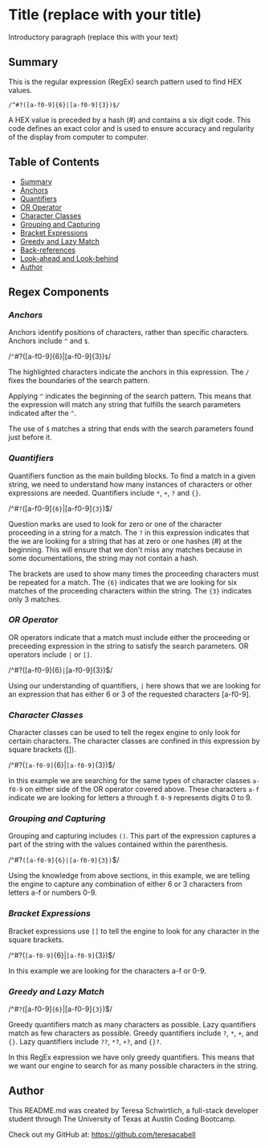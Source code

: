 # Title (replace with your title)

Introductory paragraph (replace this with your text)

## Summary

This is the regular expression (RegEx) search pattern used to find HEX values. 

`/^#?([a-f0-9]{6}|[a-f0-9]{3})$/`

A HEX value is preceded by a hash (#) and contains a six digit code. This code defines an exact color and is used to ensure accuracy and regularity of the display from computer to computer. 

## Table of Contents

- [Summary](#summary)
- [Anchors](#anchors)
- [Quantifiers](#quantifiers)
- [OR Operator](#or-operator)
- [Character Classes](#character-classes)
- [Grouping and Capturing](#grouping-and-capturing)
- [Bracket Expressions](#bracket-expressions)
- [Greedy and Lazy Match](#greedy-and-lazy-match)
- [Back-references](#back-references)
- [Look-ahead and Look-behind](#look-ahead-and-look-behind)
- [Author](#author)

## Regex Components

### *Anchors*

Anchors identify positions of characters, rather than specific characters. Anchors include `^` and `$`.

/` ^ `#?([a-f0-9]{6}|[a-f0-9]{3})`$`/

The highlighted characters indicate the anchors in this expression. The `/` fixes the boundaries of the search pattern. 

Applying `^` indicates the beginning of the search pattern. This means that the expression will match any string that fulfills the search parameters indicated after the `^`. 

The use of `$` matches a string that ends with the search parameters found just before it. 

### *Quantifiers*

Quantifiers function as the main building blocks. To find a match in a given string, we need to understand how many instances of characters or other expressions are needed. Quantifiers include `*`, `+`, `?` and `{}`.

/^#`?`([a-f0-9]`{6}`|[a-f0-9]`{3}`)$/

Question marks are used to look for zero or one of the character proceeding in a string for a match. The `?` in this expression indicates that the we are looking for a string that has at zero or one hashes (#) at the beginning. This will ensure that we don't miss any matches because in some documentations, the string may not contain a hash.

The brackets are used to show many times the proceeding characters must be repeated for a match. The `{6}` indicates that we are looking for six matches of the proceeding characters within the string. The `{3}` indicates only 3 matches. 

### *OR Operator*

OR operators indicate that a match must include either the proceeding or preceeding expression in the string to satisfy the search parameters. OR operators include `|` or `[]`.

/^#?([a-f0-9]{6}`|`[a-f0-9]{3})$/

Using our understanding of quantifiers, `|` here shows that we are looking for an expression that has either 6 or 3 of the requested characters [a-f0-9].

### *Character Classes*

Character classes can be used to tell the regex engine to only look for certain characters. The character classes are confined in this expression by square brackets ([]). 

/^#?(`[a-f0-9]`{6}|`[a-f0-9]`{3})$/

In this example we are searching for the same types of character classes `a-f0-9` on either side of the OR operator covered above. These characters `a-f` indicate we are looking for letters a through f. `0-9` represents digits 0 to 9.

### *Grouping and Capturing*

Grouping and capturing includes `()`. This part of the expression captures a part of the string with the values contained within the parenthesis. 

/^#?`([a-f0-9]{6}|[a-f0-9]{3})`$/

Using the knowledge from above sections, in this example, we are telling the engine to capture any combination of either 6 or 3 characters from letters a-f or numbers 0-9.

### *Bracket Expressions*

Bracket expressions use `[]` to tell the engine to look for any character in the square brackets. 

/^#?(`[a-f0-9]`{6}|`[a-f0-9]`{3})$/

In this example we are looking for the characters a-f or 0-9.

### *Greedy and Lazy Match*

/^#`?`([a-f0-9]`{6}`|[a-f0-9]`{3}`)$/

Greedy quantifiers match as many characters as possible. Lazy quantifiers match as few characters as possible. Greedy quantifiers include `?`, `*`, `+`, and `{}`. Lazy quantifiers include `??`, `*?`, `+?`, and `{}?`. 

In this RegEx expression we have only greedy quantifiers. This means that we want our engine to search for as many possible characters in the string. 

## Author

This README.md was created by Teresa Schwirtlich, a full-stack developer student through The University of Texas at Austin Coding Bootcamp. 

Check out my GitHub at: https://github.com/teresacabell
